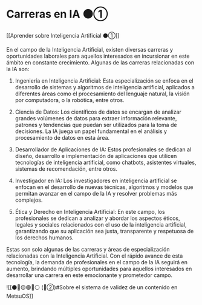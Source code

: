# Carreras en IA ⚫①

[[Aprender sobre Inteligencia Artificial ⚫①]]

En el campo de la Inteligencia Artificial, existen diversas carreras y oportunidades laborales para aquellos interesados en incursionar en este ámbito en constante crecimiento. Algunas de las carreras relacionadas con la IA son:

1. Ingeniería en Inteligencia Artificial: Esta especialización se enfoca en el desarrollo de sistemas y algoritmos de inteligencia artificial, aplicados a diferentes áreas como el procesamiento del lenguaje natural, la visión por computadora, o la robótica, entre otros.

2. Ciencia de Datos: Los científicos de datos se encargan de analizar grandes volúmenes de datos para extraer información relevante, patrones y tendencias que puedan ser utilizados para la toma de decisiones. La IA juega un papel fundamental en el análisis y procesamiento de datos en esta área.

3. Desarrollador de Aplicaciones de IA: Estos profesionales se dedican al diseño, desarrollo e implementación de aplicaciones que utilicen tecnologías de inteligencia artificial, como chatbots, asistentes virtuales, sistemas de recomendación, entre otros.

4. Investigador en IA: Los investigadores en inteligencia artificial se enfocan en el desarrollo de nuevas técnicas, algoritmos y modelos que permitan avanzar en el campo de la IA y resolver problemas más complejos.

5. Ética y Derecho en Inteligencia Artificial: En este campo, los profesionales se dedican a analizar y abordar los aspectos éticos, legales y sociales relacionados con el uso de la inteligencia artificial, garantizando que su aplicación sea justa, transparente y respetuosa de los derechos humanos.

Estas son solo algunas de las carreras y áreas de especialización relacionadas con la Inteligencia Artificial. Con el rápido avance de esta tecnología, la demanda de profesionales en el campo de la IA seguirá en aumento, brindando múltiples oportunidades para aquellos interesados en desarrollar una carrera en este emocionante y prometedor campo.

![[⚫🔴🟡🟢🔵⚪ (🔴②)#Sobre el sistema de validez de un contenido en MetsuOS]]

